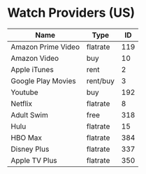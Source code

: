 
# Watch Providers (US)

| Name | Type | ID |
|------|------|----|
| Amazon Prime Video | flatrate | 119 |
| Amazon Video | buy | 10 |
| Apple iTunes | rent | 2 |
| Google Play Movies | rent/buy | 3 |
| Youtube | buy | 192 |
| Netflix | flatrate | 8 |
| Adult Swim | free | 318 |
| Hulu | flatrate | 15 |
| HBO Max | flatrate | 384 |
| Disney Plus | flatrate | 337 |
| Apple TV Plus | flatrate | 350